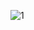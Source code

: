 ![1](https://user-images.githubusercontent.com/103964689/210096415-bfe33df1-42d4-4cdd-895f-a972aab93b6d.png)
